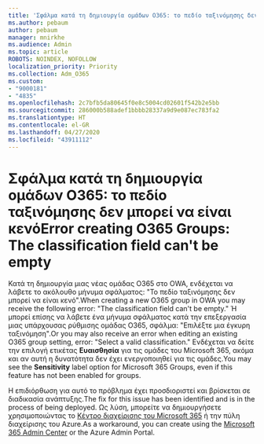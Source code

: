 ```yaml
---
title: 'Σφάλμα κατά τη δημιουργία ομάδων O365: το πεδίο ταξινόμησης δεν μπορεί να είναι κενό'
ms.author: pebaum
author: pebaum
manager: mnirkhe
ms.audience: Admin
ms.topic: article
ROBOTS: NOINDEX, NOFOLLOW
localization_priority: Priority
ms.collection: Adm_O365
ms.custom:
- "9000181"
- "4835"
ms.openlocfilehash: 2c7bfb5da80645f0e8c5004cd02601f542b2e5bb
ms.sourcegitcommit: 286000b588adef1bbbb28337a9d9e087ec783fa2
ms.translationtype: HT
ms.contentlocale: el-GR
ms.lasthandoff: 04/27/2020
ms.locfileid: "43911112"
---
```

# <a name="error-creating-o365-groups-the-classification-field-cant-be-empty"></a><span data-ttu-id="66b54-102">Σφάλμα κατά τη δημιουργία ομάδων O365: το πεδίο ταξινόμησης δεν μπορεί να είναι κενό</span><span class="sxs-lookup"><span data-stu-id="66b54-102">Error creating O365 Groups: The classification field can't be empty</span></span>

<span data-ttu-id="66b54-103">Κατά τη δημιουργία μιας νέας ομάδας O365 στο OWA, ενδέχεται να λάβετε το ακόλουθο μήνυμα σφάλματος: "Το πεδίο ταξινόμησης δεν μπορεί να είναι κενό".</span><span class="sxs-lookup"><span data-stu-id="66b54-103">When creating a new O365 group in OWA you may receive the following error: "The classification field can't be empty."</span></span>  <span data-ttu-id="66b54-104">Ή μπορεί επίσης να λάβετε ένα μήνυμα σφάλματος κατά την επεξεργασία μιας υπάρχουσας ρύθμισης ομάδας O365, σφάλμα: "Επιλέξτε μια έγκυρη ταξινόμηση".</span><span class="sxs-lookup"><span data-stu-id="66b54-104">Or you may also receive an error when editing an existing O365 group setting, error: "Select a valid classification."</span></span>   <span data-ttu-id="66b54-105">Ενδέχεται να δείτε την επιλογή ετικέτας **Ευαισθησία** για τις ομάδες του Microsoft 365, ακόμα και αν αυτή η δυνατότητα δεν έχει ενεργοποιηθεί για τις ομάδες.</span><span class="sxs-lookup"><span data-stu-id="66b54-105">You may see the **Sensitivity** label option for Microsoft 365 Groups, even if this feature has not been enabled for groups.</span></span>

<span data-ttu-id="66b54-106">Η επιδιόρθωση για αυτό το πρόβλημα έχει προσδιοριστεί και βρίσκεται σε διαδικασία ανάπτυξης.</span><span class="sxs-lookup"><span data-stu-id="66b54-106">The fix for this issue has been identified and is in the process of being deployed.</span></span>  <span data-ttu-id="66b54-107">Ως λύση, μπορείτε να δημιουργήσετε χρησιμοποιώντας το [Κέντρο διαχείρισης του Microsoft 365](https://docs.microsoft.com/microsoft-365/admin/create-groups/create-groups?view=o365-worldwide) ή την πύλη διαχείρισης του Azure.</span><span class="sxs-lookup"><span data-stu-id="66b54-107">As a workaround, you can create using the [Microsoft 365 Admin Center](https://docs.microsoft.com/microsoft-365/admin/create-groups/create-groups?view=o365-worldwide) or the Azure Admin Portal.</span></span>
